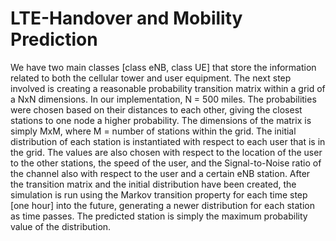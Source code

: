 # LTE-Handover and Mobility Prediction 

We have two main classes [class eNB, class UE] that store the information related to both the cellular tower
and user equipment. The next step involved is creating a reasonable probability transition matrix within a grid
of a NxN dimensions. In our implementation, N = 500 miles. The probabilities were chosen based on their
distances to each other, giving the closest stations to one node a higher probability. The dimensions of the
matrix is simply MxM, where M = number of stations within the grid. The initial distribution of each station is
instantiated with respect to each user that is in the grid. The values are also chosen with respect to the
location of the user to the other stations, the speed of the user, and the Signal-to-Noise ratio of the channel
also with respect to the user and a certain eNB station.
After the transition matrix and the initial distribution have been created, the simulation is run using the
Markov transition property for each time step [one hour] into the future, generating a newer distribution for
each station as time passes. The predicted station is simply the maximum probability value of the distribution. 
